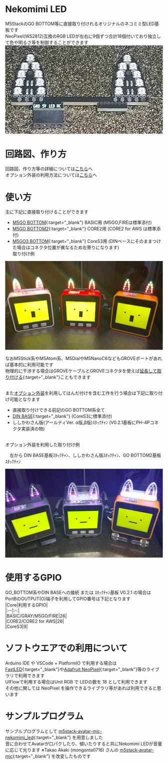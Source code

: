 # Nekomimi LED  
M5StackのGO BOTTOM等に直接取り付けれるオリジナルのネコミミ型LED基板です  
NeoPixel(WS2812)互換のRGB LEDが左右に9個ずつ合計18個付いており独立して色や明るさ等を制御することができます  
<img src="docs/images/NekomimiLED.png" width="600ps">

# 回路図、作り方
  回路図、作り方等の詳細については[こちら](schematics/docs/README.md)へ  
  オプション外装の利用方法については[こちら](case/README.md)へ
  <br>


# 使い方
主に下記に直接取り付けることができます  
- [M5GO BOTTOM](https://docs.m5stack.com/ja/base/m5go_bottom){:target="_blank"} BASIC用 (M5GO,FIREは標準添付)   
- [M5GO BOTTOM2](https://docs.m5stack.com/ja/base/m5go_bottom2){:target="_blank"} CORE2用 (CORE2 for AWS は標準添付)
- [M5GO3 BOTTOM](https://docs.m5stack.com/ja/module/M5GO3%20Bottom){:target="_blank"} CoreS3用 (DINベースにそのままつけた場合はコネクタ位置が異なるため左寄りになります)  
取り付け例  
<img src="docs/images/useage.jpg" width="600px">

なおM5Stick系やM5Atom系、M5DialやM5NanoC6などもGROVEポートがあれば基本的に利用可能です  
物理的に干渉する場合はGROVEケーブルとGROVEコネクタを使えば[延長して取り付ける](docs/images/cable_connect.png){:target="_blank"}こともできます   
<br>  

また[オプション外装](case)を利用してはんだ付けを含む工作を行う場合は下記に取り付け可能となります
  - 直接取り付けできる前記のGO BOTTOM系全て
  - [DIN BASE](https://docs.m5stack.com/ja/base/DIN%20BASE){:target="_blank"} (CoreS3に標準添付)  
  - ししかわさん版(アールティVer. α版,β版)ｽﾀｯｸﾁｬﾝ (V0.2.1基板にPH-4Pコネクタ実装済の物)  

<br>
オプション外装を利用した取り付け例  

&emsp;左から DIN BASE基板ｽﾀｯｸﾁｬﾝ、ししかわさん版ｽﾀｯｸﾁｬﾝ、GO BOTTOM2基板ｽﾀｯｸﾁｬﾝ  

<img src="docs/images/useage_with_option.jpg" width="600px">  

# 使用するGPIO
GO_BOTTOM系やDIN BASEへの接続 または ｽﾀｯｸﾁｬﾝ基板 V0.2.1 の場合は  
PortBのOUTPUT(O)端子を利用してGPIO番号は下記となります  
|Core|利用するGPIO|  
|:--|:-:|  
|BASIC/GRAY/M5GO/FIRE|26|  
|CORE2/CORE2 for AWS|26|  
|CoreS3|9|  

# ソフトウエアでの利用について
Arduino IDE や VSCode + PlatformIO で利用する場合は
[FastLED](https://github.com/FastLED/FastLED){:target="_blank"}や[Adafruit NeoPixel](https://github.com/adafruit/Adafruit_NeoPixel){:target="_blank"}等のライブラリで利用できます  
UIFlowで利用する場合はUnit RGB で LEDの数を 18 として利用できます  
その他に関しては NeoPixel を操作できるライブラリ等があれば利用できると思います

# サンプルプログラム
サンプルプログラムとして [m5stack-avatar-mic-nekomimi_led](https://github.com/washishi/m5stack-avatar-mic-nekomimi_led){:target="_blank"} を用意しました  
音に合わせてAvatarが口パクしたり、傾いたりすると共にNekomimi LEDが音量に応じて光ります
※Takao Akaki (mongonta0716) さんの [m5stack-avatar-mic](https://github.com/mongonta0716/m5stack-avatar-mic){:target="_blank"} を改変したものです
